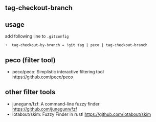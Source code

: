 ## tag-checkout-branch

## usage
add following line to `.gitconfig`
```
+  tag-checkout-by-branch = !git tag | peco | tag-checkout-branch
```
## peco (filter tool)
- peco/peco: Simplistic interactive filtering tool https://github.com/peco/peco

## other filter tools
- junegunn/fzf: A command-line fuzzy finder https://github.com/junegunn/fzf
- lotabout/skim: Fuzzy Finder in rust! https://github.com/lotabout/skim
